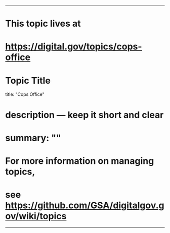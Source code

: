 
---
# This topic lives at
# https://digital.gov/topics/cops-office

# Topic Title
title: "Cops Office"

# description — keep it short and clear
# summary: ""


# For more information on managing topics,
# see https://github.com/GSA/digitalgov.gov/wiki/topics
---